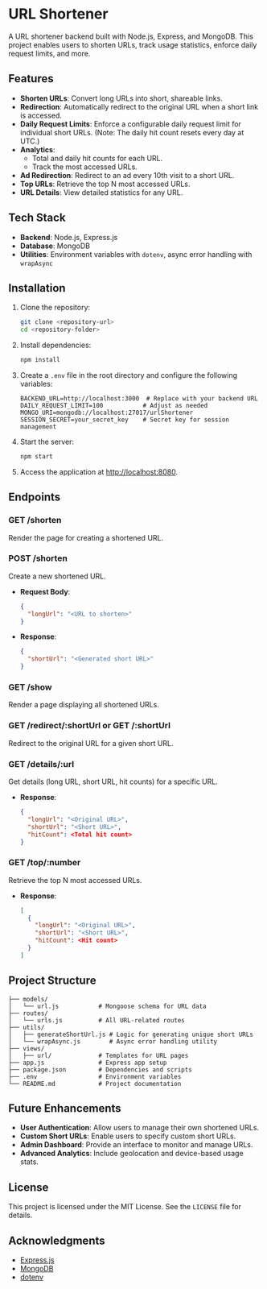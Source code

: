 # URL Shortener 

A URL shortener backend built with Node.js, Express, and MongoDB. This project enables users to shorten URLs, track usage statistics, enforce daily request limits, and more.

## Features

- **Shorten URLs**: Convert long URLs into short, shareable links.
- **Redirection**: Automatically redirect to the original URL when a short link is accessed.
- **Daily Request Limits**: Enforce a configurable daily request limit for individual short URLs. (Note: The daily hit count resets every day at UTC.)
- **Analytics**:
  - Total and daily hit counts for each URL.
  - Track the most accessed URLs.
- **Ad Redirection**: Redirect to an ad every 10th visit to a short URL.
- **Top URLs**: Retrieve the top N most accessed URLs.
- **URL Details**: View detailed statistics for any URL.

## Tech Stack

- **Backend**: Node.js, Express.js
- **Database**: MongoDB
- **Utilities**: Environment variables with `dotenv`, async error handling with `wrapAsync`

## Installation

1. Clone the repository:

   ```bash
   git clone <repository-url>
   cd <repository-folder>
   ```

2. Install dependencies:

   ```bash
   npm install
   ```

3. Create a `.env` file in the root directory and configure the following variables:

   ```env
   BACKEND_URL=http://localhost:3000  # Replace with your backend URL
   DAILY_REQUEST_LIMIT=100           # Adjust as needed
   MONGO_URI=mongodb://localhost:27017/urlShortener
   SESSION_SECRET=your_secret_key    # Secret key for session management
   ```

4. Start the server:

   ```bash
   npm start
   ```

5. Access the application at [http://localhost:8080](http://localhost:8080).

## Endpoints

### **GET /shorten**
Render the page for creating a shortened URL.

### **POST /shorten**
Create a new shortened URL.

- **Request Body**:
  ```json
  {
    "longUrl": "<URL to shorten>"
  }
  ```

- **Response**:
  ```json
  {
    "shortUrl": "<Generated short URL>"
  }
  ```

### **GET /show**
Render a page displaying all shortened URLs.

### **GET /redirect/:shortUrl** or **GET /:shortUrl**
Redirect to the original URL for a given short URL.

### **GET /details/:url**
Get details (long URL, short URL, hit counts) for a specific URL.

- **Response**:
  ```json
  {
    "longUrl": "<Original URL>",
    "shortUrl": "<Short URL>",
    "hitCount": <Total hit count>
  }
  ```

### **GET /top/:number**
Retrieve the top N most accessed URLs.

- **Response**:
  ```json
  [
    {
      "longUrl": "<Original URL>",
      "shortUrl": "<Short URL>",
      "hitCount": <Hit count>
    }
  ]
  ```

## Project Structure

```
├── models/
│   └── url.js           # Mongoose schema for URL data
├── routes/
│   └── urls.js          # All URL-related routes
├── utils/
│   ├── generateShortUrl.js # Logic for generating unique short URLs
│   └── wrapAsync.js        # Async error handling utility
├── views/
│   ├── url/             # Templates for URL pages
├── app.js               # Express app setup
├── package.json         # Dependencies and scripts
├── .env                 # Environment variables
└── README.md            # Project documentation
```

## Future Enhancements

- **User Authentication**: Allow users to manage their own shortened URLs.
- **Custom Short URLs**: Enable users to specify custom short URLs.
- **Admin Dashboard**: Provide an interface to monitor and manage URLs.
- **Advanced Analytics**: Include geolocation and device-based usage stats.

## License

This project is licensed under the MIT License. See the `LICENSE` file for details.

## Acknowledgments

- [Express.js](https://expressjs.com/)
- [MongoDB](https://www.mongodb.com/)
- [dotenv](https://github.com/motdotla/dotenv)
